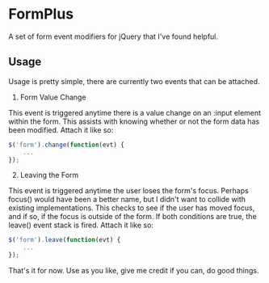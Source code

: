 FormPlus
========

A set of form event modifiers for jQuery that I've found helpful.

Usage
-----
Usage is pretty simple, there are currently two events that can be attached.

1) Form Value Change

This event is triggered anytime there is a value change on an :input element within the form.  This assists with knowing whether or not the form data has been modified.  Attach it like so:

```javascript
$('form').change(function(evt) {
	...
});
```

2) Leaving the Form

This event is triggered anytime the user loses the form's focus.  Perhaps focus() would have been a better name, but I didn't want to collide with existing implementations.  This checks to see if the user has moved focus, and if so, if the focus is outside of the form.   If both conditions are true, the leave() event stack is fired.  Attach it like so:

```javascript
$('form').leave(function(evt) {
	...
});
```

That's it for now.  Use as you like, give me credit if you can, do good things.